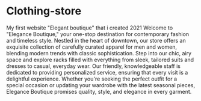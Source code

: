 # Clothing-store
My first website "Elegant boutique" that i created 2021
Welcome to "Elegance Boutique," your one-stop destination for contemporary fashion and timeless style. Nestled in the heart of downtown, our store offers an exquisite collection of carefully curated apparel for men and women, blending modern trends with classic sophistication. Step into our chic, airy space and explore racks filled with everything from sleek, tailored suits and dresses to casual, everyday wear. Our friendly, knowledgeable staff is dedicated to providing personalized service, ensuring that every visit is a delightful experience. Whether you're seeking the perfect outfit for a special occasion or updating your wardrobe with the latest seasonal pieces, Elegance Boutique promises quality, style, and elegance in every garment.

